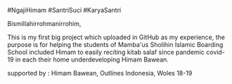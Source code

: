 #NgajiHimam #SantriSuci #KaryaSantri

Bismillahirrohmanirrohim,

This is my first big project which uploaded in GitHub as my experience,
the purpose is for helping the students of Mamba'us Sholihin Islamic Boarding School included Himam to easily reciting kitab salaf since pandemic covid-19 in each their home underdeveloping Himam Bawean.

supported by : Himam Bawean, Outlines Indonesia, Woles 18-19
